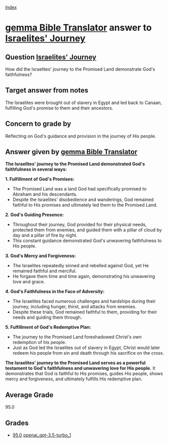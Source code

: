 
[Index](../../../index.md)
# [gemma Bible Translator](../../answering_models/gemma_Bible_Translator.md) answer to [Israelites' Journey](../../questions/Israelites'_Journey.md)

## Question [Israelites' Journey](../../questions/Israelites'_Journey.md)
How did the Israelites' journey to the Promised Land demonstrate God's faithfulness?

## Target answer from notes
The Israelites were brought out of slavery in Egypt and led back to Canaan, fulfilling God's promise to them and their ancestors.

## Concern to grade by
Reflecting on God's guidance and provision in the journey of His people.

## Answer given by [gemma Bible Translator](../../answering_models/gemma_Bible_Translator.md)
**The Israelites' journey to the Promised Land demonstrated God's faithfulness in several ways:**

**1. Fulfillment of God's Promises:**

* The Promised Land was a land God had specifically promised to Abraham and his descendants.
* Despite the Israelites' disobedience and wanderings, God remained faithful to His promises and ultimately led them to the Promised Land.


**2. God's Guiding Presence:**

* Throughout their journey, God provided for their physical needs, protected them from enemies, and guided them with a pillar of cloud by day and a pillar of fire by night.
* This constant guidance demonstrated God's unwavering faithfulness to His people.


**3. God's Mercy and Forgiveness:**

* The Israelites repeatedly sinned and rebelled against God, yet He remained faithful and merciful.
* He forgave them time and time again, demonstrating his unwavering love and grace.


**4. God's Faithfulness in the Face of Adversity:**

* The Israelites faced numerous challenges and hardships during their journey, including hunger, thirst, and attacks from enemies.
* Despite these trials, God remained faithful to them, providing for their needs and guiding them through.


**5. Fulfillment of God's Redemptive Plan:**

* The journey to the Promised Land foreshadowed Christ's own redemption of his people.
* Just as God led the Israelites out of slavery in Egypt, Christ would later redeem his people from sin and death through his sacrifice on the cross.

**The Israelites' journey to the Promised Land serves as a powerful testament to God's faithfulness and unwavering love for His people.** It demonstrates that God is faithful to His promises, guides His people, shows mercy and forgiveness, and ultimately fulfills His redemptive plan.

## Average Grade
95.0

## Grades
 * [95.0](./Israelites'_Journey_grades/openai_gpt-3.5-turbo_1.md) [openai_gpt-3.5-turbo_1](../../answering_models/openai_gpt-3.5-turbo_1.md)
